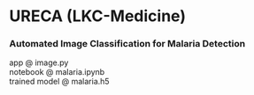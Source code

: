 # URECA (LKC-Medicine)

### Automated Image Classification for Malaria Detection

app @ image.py <br>
notebook @ malaria.ipynb <br>
trained model @ malaria.h5
